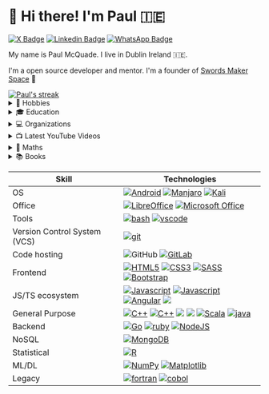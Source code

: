 # 👋 Hi there! I'm Paul 🇮🇪

[![X Badge](https://img.shields.io/badge/X-000000?style=for-the-badge&logo=x&logoColor=white&link=https://twitter.com/paulmcquad/)](https://twitter.com/paulmcquad)
[![Linkedin Badge](https://img.shields.io/badge/-LinkedIn-blue?style=for-the-badge&logo=Linkedin&logoColor=white&link=https://www.linkedin.com/in/paulmcquad/)](https://www.linkedin.com/in/paulmcquad/)
[![WhatsApp Badge](https://img.shields.io/badge/WhatsApp-25D366?style=for-the-badge&logo=whatsapp&logoColor=white&link=https://chat.whatsapp.com/FroxOCYrv2f3yCxueZdIkY)](https://chat.whatsapp.com/FroxOCYrv2f3yCxueZdIkY)

My name is Paul McQuade. I live in Dublin Ireland  🇮🇪. 

I'm a open source developer and mentor.
I'm a founder of [Swords Maker Space][swordsmakerspace] 👋

<a href="https://github.com/anuraghazra/github-readme-stats">
  <img title="Github Stats" alt="Paul's streak" src="https://github-readme-stats.vercel.app/api?username=paulmcquad"/>
</a>

<details>
  <summary>🎡 Hobbies </summary>

🔭 I’m currently working on my projects involving maths and coding.

🌱 I’m currently researching number theory.

👯 I’m looking to collaborate on other developers.

💬 Ask me about anything you want help with.

⚡ Fun fact: I started coding C++ back in 1998. Before the internet was mainstream (broadband) - no youtube, facebook or twitter & no git/Github/stackoverflow to help.

I take part to coding challenges like Projecteuler.net ->

<img src="https://projecteuler.net/profile/paulmcquad.png">
<br />

</details>

<details>
  <summary>🎓 Education </summary>
  
| Topic   | Course       |
|---------|--------------|
| Coding | [<img alt="geeksforgeeks" src="https://img.shields.io/badge/GeeksforGeeks-gray?style=flat-square&logo=geeksforgeeks&logoColor=35914c" />][geeksforgeeks] [![FreeCodeCamp](https://img.shields.io/badge/Freecodecamp-%23123.svg?&style=flat-square&logo=freecodecamp&logoColor=green)][FreeCodeCamp]  |

</details>


</details>

<details>
 <summary>💻 Organizations</summary>

<!--START_SECTION:organizations-section-->

| Account | Description  |
|---------|--------------|
|<a href="https://github.com/swordsmakerspace"><img alt="Swords Maker Space" src="https://img.shields.io/badge/-SwordsMakerSpace-181717?style=flat-square&logo=github&logoColor=white" /> | Welcome to Swords Makerspace. We love Science, technology, engineering, and mathematics (STEM)  |
|<a href="https://github.com/EntySec"><img alt="EntySec" src="https://img.shields.io/badge/-EntySec-181717?style=flat-square&logo=github&logoColor=white" /> | EntySec is a group of security professionals and software engineers involved in the development of security tools and services. |


<!--END_SECTION:organizations-section-->

</details>

<details>
 <summary>📺 Latest YouTube Videos</summary>
  
<!-- YOUTUBE:START -->

- [⭐ MRV#5 - Nag Removal & Registering with x64dbg](https://www.youtube.com/watch?v=lFsJrmdwa9c)

- [⭐ MRV#4 - Patching & Serial Fishing with x64dbg](https://youtu.be/tx0Oz2TB4s4)

- [⭐ MRV#3 - Debugger: x64dbg (Walkthrough)](https://youtu.be/8JEtQODM2lI)

- [⭐ MRV#2 File Signatures - (Docs and Tools)](https://youtu.be/7zwRYg7aWuQ)

- [⭐ MRV#1 File Formats - (Docs and Tools) ](https://www.youtube.com/watch?v=SggHBFqx6M0)

- [⭐ Digital Electronics S1 EP2 - Logic Gates](https://www.youtube.com/watch?v=lZlQR0NgoK8)

- [⭐ Digital Electronics S1 EP1 - Number Systems](https://www.youtube.com/watch?v=IP8qEoGSItk)

<!-- YOUTUBE:END -->

➡️ [more videos...][youtube]

---

</details>

<details>
   <summary>🧮 Maths</summary>

| Topic   | Course       |
|---------|--------------|
| Editor | [mathcha-editor](https://www.mathcha.io/editor) |
| General | [calpoly.edu/math](https://catalog.calpoly.edu/coursesaz/math/) |
| Research | [arxiv.org/math](https://arxiv.org/archive/math) |
| Precalculus | [Binomial_theorem](https://en.wikipedia.org/wiki/Binomial_theorem)  |
| Mathematicians | [Carl Friedrich Gauss](https://en.wikipedia.org/wiki/Carl_Friedrich_Gauss) |
| Calculators| [Mathway](https://www.mathway.com/Calculus) [Maplecalculator](https://www.maplesoft.com/products/Maplecalculator/) [getcalc](https://getcalc.com/) ["Boolean Algebra + Kmap solver"](https://play.google.com/store/apps/details?id=com.vkpapps.booleanalgebra&hl=en&gl=US)  |

</details>


<details>
   <summary>📚 Books </summary>

 - [Nmap Network Scanning](https://nmap.org/book/)
 - More coming soon!!!

</details>



| Skill   | Technologies |
|---------|--------------|
| OS | [![Android](https://img.shields.io/badge/Android-3DDC84?style=flat-square&logo=android&logoColor=white)](https://www.android.com/) [![Manjaro](https://img.shields.io/badge/manjaro-35BF5C?style=flat-square&logo=manjaro&logoColor=white)](https://manjaro.org/) [![Kali](https://img.shields.io/badge/Kali-268BEE?style=flat-square&logo=kalilinux&logoColor=white)][kali] |
| Office | [![LibreOffice](https://img.shields.io/badge/LibreOffice-18A303?style=flat-square&logo=LibreOffice&logoColor=white)](https://www.libreoffice.org/) [![Microsoft Office](https://img.shields.io/badge/Microsoft_Office-D83B01?style=flat-square&logo=microsoft-office&logoColor=white)](https://en.wikipedia.org/wiki/Microsoft_Office/)  |
| Tools | [<img alt="bash" src="https://img.shields.io/badge/GNU%20Bash-4EAA25?style=flat-square&logo=GNU%20Bash&logoColor=white" />][terminal] [<img alt="vscode" src="https://img.shields.io/badge/Visual_Studio_Code-0078D4?style=flat-square&logo=visual%20studio%20code&logoColor=white">][vscode] |
| Version Control System (VCS) | [<img alt="git" src="https://img.shields.io/badge/-Git-F05032?style=flat-square&logo=git&logoColor=white" />][git] |
| Code hosting | <img alt="GitHub" src="https://img.shields.io/badge/-GitHub-181717?style=flat-square&logo=github&logoColor=white" /> [<img alt="GitLab" src="https://img.shields.io/badge/-GitLab-FC6D26?style=flat-square&logo=gitlab&logoColor=white" />][gitlab] |
| Frontend | [<img alt="HTML5" src="https://img.shields.io/badge/-HTML5-E34F26?style=flat-square&logo=html5&logoColor=white" />][html5] [<img alt="CSS3" src="https://img.shields.io/badge/-CSS3-157286?style=flat-square&logo=css3&logoColor=white" />][css3] [<img alt="SASS" src="https://img.shields.io/badge/Sass-CC6699?style=flat-square&logo=sass&logoColor=white" />][sass] [<img alt="Bootstrap" src="https://img.shields.io/badge/-Bootstrap-563D7C?style=flat-square&logo=bootstrap&logoColor=white" />][bootstrap] |
| JS/TS ecosystem | [<img alt="Javascript" src="https://img.shields.io/badge/-Javascript-F7DF1E?style=flat-square&logo=javascript&logoColor=white" />][js] [<img alt="Javascript" src="https://img.shields.io/badge/jQuery-0769AD?style=flat-square&logo=jquery&logoColor=white" />][jquery] [<img alt="Angular" src="https://img.shields.io/badge/-Angular-DD0031?style=flat-square&logo=angular&logoColor=white" />][angular] [<img src="https://img.shields.io/badge/Express%20js-000000?style=flat-square&logo=express&logoColor=white" />][express] |
|General Purpose | [<img alt="C++" src="https://img.shields.io/badge/C-00599C?style=flat-square&logo=C&logoColor=white" />][c] [<img alt="C++" src="https://img.shields.io/badge/C++-00599C?style=flat-square&logo=C%2B%2B&logoColor=white" />][cpp] [<img src= "https://img.shields.io/badge/Python-FFD43B?style=flat-square&logo=python&logoColor=white" />][python] [<img src="https://img.shields.io/badge/Perl-39457E?style=flat-square&logo=perl&logoColor=white" />][perl] [<img alt="Scala" src="https://img.shields.io/badge/Scala-DC322F?style=flat-square&logo=scala&logoColor=white" />][scala] [<img alt="java" src="https://img.shields.io/badge/java-%23ED8B00.svg?style=flat-square&logo=openjdk&logoColor=white" />][java] |
| Backend | [<img alt="Go" src="https://img.shields.io/badge/-Go-00ADD8?style=flat-square&logo=go&logoColor=white" />][go] [<img alt="ruby" src="https://img.shields.io/badge/Ruby-CC342D?style=flat-square&logo=ruby&logoColor=white" />][ruby] [<img alt="NodeJS" src="https://img.shields.io/badge/-NodeJS-43853d?style=flat-square&logo=nodedotjs&logoColor=white" />][node] |
|NoSQL | [<img alt="MongoDB" src="https://img.shields.io/badge/-MongoDB-47A248?style=flat-square&logo=mongodb&logoColor=white" />][mongodb] |
| Statistical | [<img alt="R" src="https://img.shields.io/badge/R-276DC3?style=flat-square&logo=r&logoColor=white" />][r] |
| ML/DL | [<img alt="NumPy" src="https://img.shields.io/badge/numpy-%23013243.svg?style=flat-square&logo=numpy&logoColor=white"/>][NumPy] [<img alt="Matplotlib" src="https://img.shields.io/badge/Matplotlib-%23ffffff.svg?style=flat-square&logo=Matplotlib&logoColor=black"/>][Matplotlib] |
| Legacy | [<img alt="fortran" src="https://img.shields.io/badge/Fortran-%23734F96.svg?style=flat-square&logo=fortran&logoColor=white" />][fortran] [<img alt="cobol" src="https://img.shields.io/badge/Cobol-563D7C?style=flat-square&logo=cobol&logoColor=white" />][cobol] |

<!-- Education -->
[geeksforgeeks]: https://www.geeksforgeeks.org/
[FreeCodeCamp]: https://www.freecodecamp.org/
<!-- ML/DL -->
[NumPy]: https://numpy.org/
[Matplotlib]: https://matplotlib.org/

<!-- Websites -->

[email]: mailto:paulmcquad@gmail.com
[website]: https://paulmcquad.github.io/
[facebook]: https://www.facebook.com/paulmcquad
[twitter]: https://twitter.com/paulmcquad/
[youtube]: https://www.youtube.com/c/PaulMcQuade
[instagram]: https://instagram.com/paulmcquad
[linkedin]: https://linkedin.com/in/paulmcquad
[swordsmakerspace]: https://github.com/swordsmakerspace
[gitlab]: https://gitlab.com/paulmcquad

<!-- Languages -->

[html5]: https://github.com/paulmcquad/HTML
[css3]: https://github.com/paulmcquad/CSS
[js]: https://github.com/paulmcquad/javascript
[python]: https://github.com/paulmcquad/Python
[scala]: https://github.com/paulmcquad/scala-3-beginners
[c]: https://github.com/paulmcquad/C
[cpp]: https://github.com/paulmcquad/CPP
[cobol]: https://github.com/paulmcquad/Cobol
[fortran]: https://github.com/paulmcquad/Fortran
[java]: https://github.com/paulmcquad/Java
[sass]: https://github.com/paulmcquad/SASS
[jquery]: https://github.com/paulmcquad/JQuery
[perl]: https://github.com/paulmcquad/Perl
[go]: https://golang.org/
[r]: https://www.r-project.org/
[bootstrap]: https://getbootstrap.com/
[ruby]: https://github.com/paulmcquad/twgr

<!-- MEAN -->

[mongodb]: https://www.mongodb.com/
[express]: https://expressjs.com/
[angular]: https://angular.io/
[node]: https://nodejs.org/

<!-- Tools -->

[terminal]: https://apps.kde.org/konsole/
[vscode]: https://code.visualstudio.com/
[git]: https://github.com/paulmcquad/git

<!-- OS --> 
[kali]: https://www.kali.org/
<!--
**paulmcquad/paulmcquad** is a ✨ _special_ ✨ repository because its `README.md` (this file) appears on your GitHub profile.

Here are some ideas to get you started:

- 🔭 I’m currently working on ...
- 🌱 I’m currently learning ...
- 👯 I’m looking to collaborate on ...
- 🤔 I’m looking for help with ...
- 💬 Ask me about ...
- 📫 How to reach me: ...
- 😄 Pronouns: ...
- ⚡ Fun fact: ...

- https://simpleicons.org/

- https://github.com/alexandresanlim/Badges4-README.md-Profile

- https://github.com/progfay/shields-with-icon

- https://github.com/Ileriayo/markdown-badges

- https://emojipedia.org/
-->
